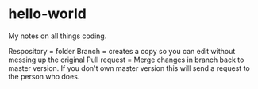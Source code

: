 # hello-world

My notes on all things coding. 


Respository = folder
Branch = creates a copy so you can edit without messing up the original
Pull request = Merge changes in branch back to master version. If you don't own master version this will send a request to the person who does.
